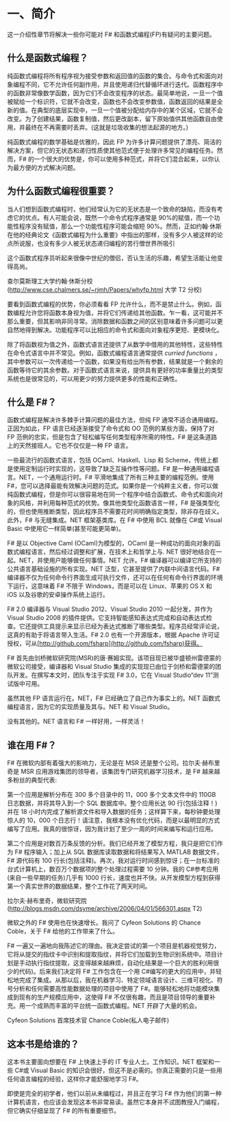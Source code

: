 # 一、简介

这一介绍性章节将解决一些你可能对 F# 和函数式编程(FP)有疑问的主要问题。

## 什么是函数式编程？

纯函数式编程将所有程序视为接受参数和返回值的函数的集合。与命令式和面向对象编程不同，它不允许任何副作用，并且使用递归代替循环进行迭代。函数程序中的函数非常像数学函数，因为它们不会改变程序的状态。最简单地说，一旦一个值被赋给一个标识符，它就不会改变，函数也不会改变参数值，函数返回的结果是全新的值。在典型的底层实现中，一旦一个值被分配给内存中的某个区域，它就不会改变。为了创建结果，函数复制值，然后更改副本，留下原始值供其他函数自由使用，并最终在不再需要时丢弃。(这就是垃圾收集的想法起源的地方。)

纯函数式编程的数学基础是优雅的，因此 FP 为许多计算问题提供了漂亮、简洁的解决方案，但它的无状态和递归性质使其他范式便于处理许多常见的编程任务。然而，F# 的一个很大的优势是，你可以使用多种范式，并将它们混合起来，以你认为最方便的方式解决问题。

## 为什么函数式编程很重要？

当人们想到函数式编程时，他们经常认为它的无状态是一个致命的缺陷，而没有考虑它的优点。有人可能会说，既然一个命令式程序通常是 90%的赋值，而一个功能性程序没有赋值，那么一个功能性程序可能会缩短 90%。然而，正如约翰·休斯在他的经典论文《函数式编程为什么重要》中指出的那样，没有多少人被这样的论点所说服，也没有多少人被无状态递归编程的苦行僧世界所吸引

这个函数式程序员听起来很像中世纪的僧侣，否认生活的乐趣，希望生活能让他变得高尚。

查尔莫斯理工大学约翰·休斯分校(http://www.cse.chalmers.se/~rjmh/Papers/whyfp.html 大学 T2 分校)

要看到函数式编程的优势，你必须看看 FP 允许什么，而不是禁止什么。例如，函数编程允许您将函数本身视为值，并将它们传递给其他函数。乍一看，这可能并不那么重要，但其影响非同寻常。消除数据和函数之间的区别意味着许多问题可以更自然地得到解决。功能程序可以比相应的命令式和面向对象程序更短、更模块化。

除了将函数视为值之外，函数式语言还提供了从数学中借用的其他特性，这些特性在命令式语言中并不常见。例如，函数式编程语言通常提供 *curried functions* ，其中参数可以一次传递给一个函数，如果没有给出所有参数，结果就是一个剩余的函数等待它的其余参数。对于函数式语言来说，提供具有更好的功率重量比的类型系统也是很常见的，可以用更少的努力提供更多的性能和正确性。

## 什么是 F#？

函数式编程是解决许多棘手计算问题的最佳方法，但纯 FP 通常不适合通用编程。正因为如此，FP 语言已经逐渐接受了命令式和 OO 范例的某些方面，保持了对 FP 范例的忠实，但是包含了轻松编写任何类型程序所需的特性。F# 是这条道路上的天然接班人。它也不仅仅是一种 FP 语言。

一些最流行的函数式语言，包括 OCaml、Haskell、Lisp 和 Scheme，传统上都是使用定制运行时实现的，这导致了缺乏互操作性等问题。F# 是一种通用编程语言。NET，一个通用运行时。F# 平滑地集成了所有三种主要的编程范例。使用 F#，您可以选择最能有效解决问题的范式。如果你是一个纯粹主义者，你可以做纯函数式编程，但是你可以很容易地在同一个程序中结合函数式、命令式和面向对象的风格，并利用每种范式的优势。像其他类型化函数语言一样，F# 是强类型化的，但也使用推断类型，因此程序员不需要花时间明确指定类型，除非存在歧义。此外，F# 与无缝集成。NET 框架基类库。在 F# 中使用 BCL 就像在 C#或 Visual Basic 中使用它一样简单(甚至可能更简单)。

F# 是以 Objective Caml (OCaml)为模型的，OCaml 是一种成功的面向对象的函数式编程语言，然后经过调整和扩展，在技术上和哲学上与. NET 很好地结合在一起。NET，并使用户能够做任何事情。NET 允许。F# 编译器可以编译它所支持的公共语言基础设施的所有实现。NET 泛型，它甚至提供了内联中间语言代码。F# 编译器不仅为任何命令行界面生成可执行文件，还可以在任何有命令行界面的环境下运行，这意味着 F# 不限于 Windows，而是可以在 Linux、苹果的 OS X 和 iOS 以及谷歌的安卓操作系统上运行。

F# 2.0 编译器与 Visual Studio 2012、Visual Studio 2010 一起分发，并作为 Visual Studio 2008 的插件提供。它支持智能感知表达式完成和自动表达式检查。它还提供工具提示来显示已经为表达式推断了哪些类型。程序员经常评论说，这真的有助于将语言带入生活。F# 2.0 也有一个开源版本，根据 Apache 许可证授权，可从[http://github.com/fsharp](http://github.com/fsharp)获得。

F# 首先由剑桥微软研究院(MSR)的唐·赛姆实现。该项目现已被华盛顿州雷德蒙的微软公司接受，编译器和 Visual Studio 集成的实现现已由位于剑桥和雷德蒙的团队开发。在撰写本文时，团队专注于实现 F# 3.0，它在 Visual Studio“dev 11”测试版中可用。

虽然其他 FP 语言运行在。NET，F# 已经确立了自己作为事实上的。NET 函数式编程语言，因为它的实现质量及其与。NET 和 Visual Studio。

没有其他的。NET 语言和 F# 一样好用，一样灵活！

## 谁在用 F#？

F# 在微软内部有着强大的影响力，无论是在 MSR 还是整个公司。拉尔夫·赫布里奇是 MSR 应用游戏集团的领导者，该集团专门研究机器学习技术，是 F# 越来越多粉丝的典型代表:

第一个应用是解析分布在 300 多个目录中的 11，000 多个文本文件中的 110GB 日志数据，并将其导入到一个 SQL 数据库中。整个应用长达 90 行(包括注释！)并在 18 小时内完成了解析源文件和导入数据的任务；这样算下来，每秒钟要处理惊人的 10，000 个日志行！请注意，我根本没有优化代码，而是以最明显的方式编写了应用。我真的很惊讶，因为我计划了至少一周的时间来编写和运行应用。

第二个应用是对数百万条反馈的分析。我们已经开发了模型方程，我只是把它们作为 F# 程序输入；加上从 SQL 数据库读取数据和将结果写入 MATLAB 数据文件，F# 源代码有 100 行长(包括注释)。再次，我对运行时间感到惊讶；在一台标准的台式计算机上，数百万个数据项的整个处理过程需要 10 分钟。我的 C#参考应用(来自一些早期的任务)几乎有 1000 行长，速度也并不快。从开发模型方程到获得第一个真实世界的数据结果，整个工作花了两天时间。

拉尔夫·赫布里奇，微软研究院(http://blogs.msdn.com/dsyme/archive/2006/04/01/566301.aspx T2)

微软之外的 F# 使用也在快速增长。我问了 Cyfeon Solutions 的 Chance Coble，关于 F# 给他的工作带来了什么。

F# 一遍又一遍地向我陈述它的理由。我决定尝试的第一个项目是机器视觉努力，它将从提交的指纹卡中识别和提取指纹，并将它们加载到生物识别系统中。项目计划是手动执行指纹提取，这变得越来越麻烦，自动化结果是一个巨大的胜利(用很少的代码)。后来我们决定将 F# 工作包含在一个用 C#编写的更大的应用中，并轻松地完成了集成。从那以后，我在机器学习、特定领域语言设计、三维可视化、符号分析和任何需要高性能数据处理的项目中使用了 F#。能够轻松地将功能模块集成到现有的生产规模应用中，这使得 F# 不仅很有趣，而且是项目领导的重要补充。用一个成熟而丰富的平台统一函数式编程。NET 开辟了大量的机会。

Cyfeon Solutions 首席技术官 Chance Coble(私人电子邮件)

## 这本书是给谁的？

这本书主要面向想要在 F# 上快速上手的 IT 专业人士。工作知识。NET 框架和一些 C#或 Visual Basic 的知识会很好，但这不是必需的。你真正需要的只是一些用任何语言编程的经验，这样你才能舒服地学习 F#。

即使是完全的初学者，他们以前从未编程过，并且正在学习 F# 作为他们的第一种计算机语言，也应该会发现这本书非常易读。虽然它本身并不试图教授入门编程，但它确实仔细呈现了 F# 的所有重要细节。